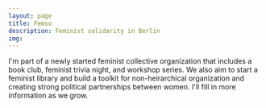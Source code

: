 ```yaml
---
layout: page
title: Femso
description: Feminist solidarity in Berlin
img:
---
```


I'm part of a newly started feminist collective organization that includes a book club, feminist trivia night, and workshop series. We also aim to start a feminist library and build a toolkit for non-heirarchical organization and creating strong political partnerships between women. I'll fill in more information as we grow. 